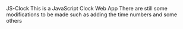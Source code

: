 JS-Clock
This is a JavaScript Clock Web App
There are still some modifications to be made such as adding the time numbers and some others

